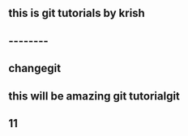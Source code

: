 ## this is git tutorials by krish
## --------
## changegit 
## this will be amazing git tutorialgit 
## 11
